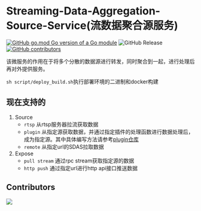 # Streaming-Data-Aggregation-Source-Service(流数据聚合源服务)
[![GitHub go.mod Go version of a Go module](https://img.shields.io/github/go-mod/go-version/murInJ/Streaming-Data-Aggregation-Source-Service.svg)](https://github.com/murInJ/Streaming-Data-Aggregation-Source-Service)
![GitHub Release](https://img.shields.io/github/v/release/murInJ/Streaming-Data-Aggregation-Source-Service)
[![GitHub contributors](https://img.shields.io/github/contributors/MurInJ/Streaming-Data-Aggregation-Source-Service.svg)](https://GitHub.com/MurInJ/Streaming-Data-Aggregation-Source-Service/graphs/contributors/)
<!-- ![GitHub Actions Workflow Status](https://img.shields.io/github/actions/workflow/status/murInJ/Streaming-Data-Aggregation-Source-Service/go.yml) -->
该微服务的作用在于将多个分散的数据源进行转发，同时聚合到一起，进行处理后再对外提供服务。

`sh script/deploy_build.sh`执行部署环境的二进制和docker构建

## 现在支持的
1. Source
    - `rtsp` 从rtsp服务器拉流获取数据
    - `plugin` 从指定源获取数据，并通过指定插件的处理函数进行数据处理后，成为指定源。其中具体编写方法请参考[plugin仓库](https://github.com/murInJ/SDAS-plugin)
    - `remote` 从指定url的SDAS拉取数据
3. Expose
   - `pull stream` 通过rpc stream获取指定源的数据
   - `http push` 通过指定url进行http api接口推送数据
## Contributors
<a href="https://github.com/MurInj/Streaming-Data-Aggregation-Source-Service/graphs/contributors">
  <img src="https://contrib.rocks/image?repo=MurInj/Streaming-Data-Aggregation-Source-Service" />
</a>